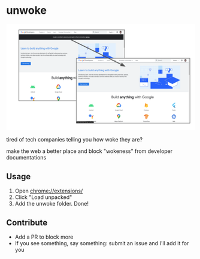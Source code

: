 # unwoke

![example.png](./example.png)

tired of tech companies telling you how woke they are?

make the web a better place and block "wokeness" from developer documentations

## Usage

1. Open [chrome://extensions/](chrome://extensions/)
2. Click "Load unpacked"
3. Add the unwoke folder. Done!

## Contribute

- Add a PR to block more 
- If you see something, say something: submit an issue and I'll add it for you

